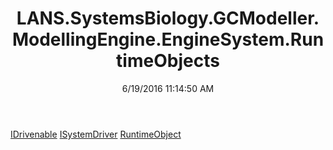 ﻿---
title: LANS.SystemsBiology.GCModeller.ModellingEngine.EngineSystem.RuntimeObjects
date: 6/19/2016 11:14:50 AM
---

[IDrivenable](T-LANS.SystemsBiology.GCModeller.ModellingEngine.EngineSystem.RuntimeObjects.IDrivenable.html)
[ISystemDriver](T-LANS.SystemsBiology.GCModeller.ModellingEngine.EngineSystem.RuntimeObjects.ISystemDriver.html)
[RuntimeObject](T-LANS.SystemsBiology.GCModeller.ModellingEngine.EngineSystem.RuntimeObjects.RuntimeObject.html)
